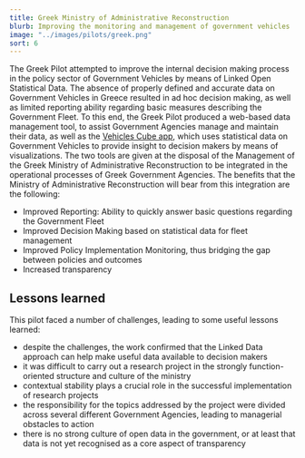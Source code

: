```yaml
---
title: Greek Ministry of Administrative Reconstruction
blurb: Improving the monitoring and management of government vehicles
image: "../images/pilots/greek.png"
sort: 6
---
```


The Greek Pilot attempted to improve the internal decision making process in the policy sector of Government Vehicles by means of Linked Open Statistical Data. The absence of properly defined and accurate data on Government Vehicles in Greece resulted in ad hoc decision making, as well as limited reporting ability regarding basic measures describing the Government Fleet. To this end, the Greek Pilot produced a web-based data management tool, to assist Government Agencies manage and maintain their data, as well as the [Vehicles Cube app](http://wapps.islab.uom.gr/CubeVisualizer/vehicles_new/), which uses statistical data on Government Vehicles to provide insight to decision makers by means of visualizations. The two tools are given at the disposal of the Management of the Greek Ministry of Administrative Reconstruction to be integrated in the operational processes of Greek Government Agencies. The benefits that the Ministry of Administrative Reconstruction will bear from this integration are the following:

* Improved Reporting: Ability to quickly answer basic questions regarding the Government Fleet
* Improved Decision Making based on statistical data for fleet management
* Improved Policy Implementation Monitoring, thus bridging the gap between policies and outcomes
* Increased transparency



## Lessons learned
This pilot faced a number of challenges, leading to some useful lessons learned:

* despite the challenges, the work confirmed that the Linked Data approach can help make useful data available to decision makers
* it was difficult to carry out a research project in the strongly function-oriented structure and culture of the ministry
* contextual stability plays a crucial role in the successful implementation of research projects
* the responsibility for the topics addressed by the project were divided across several different Government Agencies, leading to managerial obstacles to action
* there is no strong culture of open data in the government, or at least that data is not yet recognised as a core aspect of transparency
